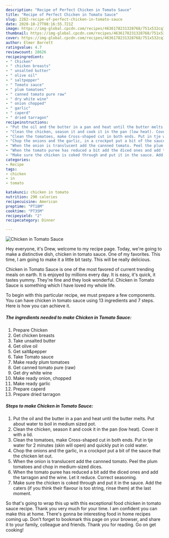 ```yaml
---
description: "Recipe of Perfect Chicken in Tomato Sauce"
title: "Recipe of Perfect Chicken in Tomato Sauce"
slug: 2282-recipe-of-perfect-chicken-in-tomato-sauce
date: 2020-10-27T08:16:55.721Z
image: https://img-global.cpcdn.com/recipes/4636178231328768/751x532cq70/chicken-in-tomato-sauce-recipe-main-photo.jpg
thumbnail: https://img-global.cpcdn.com/recipes/4636178231328768/751x532cq70/chicken-in-tomato-sauce-recipe-main-photo.jpg
cover: https://img-global.cpcdn.com/recipes/4636178231328768/751x532cq70/chicken-in-tomato-sauce-recipe-main-photo.jpg
author: Elmer Barrett
ratingvalue: 4.7
reviewcount: 28626
recipeingredient:
- " Chicken"
- " chicken breasts"
- " unsalted butter"
- " olive oil"
- " saltpepper"
- " Tomato sauce"
- " plum tomatoes"
- " canned tomato pure raw"
- " dry white wine"
- " onion chopped"
- " garlic"
- " caperd"
- " dried tarragon"
recipeinstructions:
- "Put the oil and the butter in a pan and heat until the butter melts. Put about water to boil in medium sized pot."
- "Clean the chicken, season it and cook it in the pan (low heat). Cover it with a lid."
- "Clean the tomatoes, make Cross-shaped cut in both ends. Put in tje water for 2 minutes (skin will open) and quickly put in cold water."
- "Chop the onions and the garlic, in a crockpot put a bit of the sauce that the chicken let out."
- "When the onion is translucent add the cannned tomato. Peel the plum tomatoes and chop in medium-sized dices."
- "When the tomato puree has reduced a bit add the diced ones and add the tarragon and the wine. Let it reduce. Correct seasoning."
- "Make sure the chicken is coked through and put it in the sauce. Add the caters (if you think their flavour is too string, rinse them) at the last moment."
categories:
- Recipe
tags:
- chicken
- in
- tomato

katakunci: chicken in tomato 
nutrition: 290 calories
recipecuisine: American
preptime: "PT18M"
cooktime: "PT35M"
recipeyield: "2"
recipecategory: Dinner

---
```



![Chicken in Tomato Sauce](https://img-global.cpcdn.com/recipes/4636178231328768/751x532cq70/chicken-in-tomato-sauce-recipe-main-photo.jpg)

Hey everyone, it's Drew, welcome to my recipe page. Today, we're going to make a distinctive dish, chicken in tomato sauce. One of my favorites. This time, I am going to make it a little bit tasty. This will be really delicious.

Chicken in Tomato Sauce is one of the most favored of current trending meals on earth. It is enjoyed by millions every day. It is easy, it's quick, it tastes yummy. They're fine and they look wonderful. Chicken in Tomato Sauce is something which I have loved my whole life.




To begin with this particular recipe, we must prepare a few components. You can have chicken in tomato sauce using 13 ingredients and 7 steps. Here is how you can achieve it.

<!--inarticleads1-->

##### The ingredients needed to make Chicken in Tomato Sauce:

1. Prepare  Chicken
1. Get  chicken breasts
1. Take  unsalted butter
1. Get  olive oil
1. Get  salt&amp;pepper
1. Take  Tomato sauce
1. Make ready  plum tomatoes
1. Get  canned tomato pure (raw)
1. Get  dry white wine
1. Make ready  onion, chopped
1. Make ready  garlic
1. Prepare  caperd
1. Prepare  dried tarragon




<!--inarticleads2-->

##### Steps to make Chicken in Tomato Sauce:

1. Put the oil and the butter in a pan and heat until the butter melts. Put about water to boil in medium sized pot.
1. Clean the chicken, season it and cook it in the pan (low heat). Cover it with a lid.
1. Clean the tomatoes, make Cross-shaped cut in both ends. Put in tje water for 2 minutes (skin will open) and quickly put in cold water.
1. Chop the onions and the garlic, in a crockpot put a bit of the sauce that the chicken let out.
1. When the onion is translucent add the cannned tomato. Peel the plum tomatoes and chop in medium-sized dices.
1. When the tomato puree has reduced a bit add the diced ones and add the tarragon and the wine. Let it reduce. Correct seasoning.
1. Make sure the chicken is coked through and put it in the sauce. Add the caters (if you think their flavour is too string, rinse them) at the last moment.




So that's going to wrap this up with this exceptional food chicken in tomato sauce recipe. Thank you very much for your time. I am confident you can make this at home. There's gonna be interesting food in home recipes coming up. Don't forget to bookmark this page on your browser, and share it to your family, colleague and friends. Thank you for reading. Go on get cooking!
